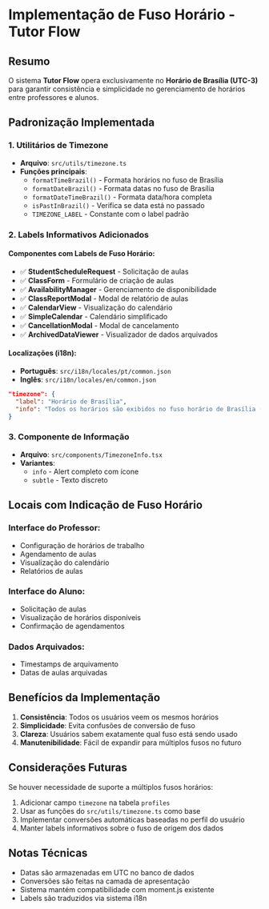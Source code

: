 # Implementação de Fuso Horário - Tutor Flow

## Resumo
O sistema **Tutor Flow** opera exclusivamente no **Horário de Brasília (UTC-3)** para garantir consistência e simplicidade no gerenciamento de horários entre professores e alunos.

## Padronização Implementada

### 1. Utilitários de Timezone
- **Arquivo**: `src/utils/timezone.ts`
- **Funções principais**:
  - `formatTimeBrazil()` - Formata horários no fuso de Brasília
  - `formatDateBrazil()` - Formata datas no fuso de Brasília
  - `formatDateTimeBrazil()` - Formata data/hora completa
  - `isPastInBrazil()` - Verifica se data está no passado
  - `TIMEZONE_LABEL` - Constante com o label padrão

### 2. Labels Informativos Adicionados

#### Componentes com Labels de Fuso Horário:
- ✅ **StudentScheduleRequest** - Solicitação de aulas
- ✅ **ClassForm** - Formulário de criação de aulas
- ✅ **AvailabilityManager** - Gerenciamento de disponibilidade
- ✅ **ClassReportModal** - Modal de relatório de aulas
- ✅ **CalendarView** - Visualização do calendário
- ✅ **SimpleCalendar** - Calendário simplificado
- ✅ **CancellationModal** - Modal de cancelamento
- ✅ **ArchivedDataViewer** - Visualizador de dados arquivados

#### Localizações (i18n):
- **Português**: `src/i18n/locales/pt/common.json`
- **Inglês**: `src/i18n/locales/en/common.json`

```json
"timezone": {
  "label": "Horário de Brasília",
  "info": "Todos os horários são exibidos no fuso horário de Brasília (UTC-3)"
}
```

### 3. Componente de Informação
- **Arquivo**: `src/components/TimezoneInfo.tsx`
- **Variantes**:
  - `info` - Alert completo com ícone
  - `subtle` - Texto discreto

## Locais com Indicação de Fuso Horário

### Interface do Professor:
- Configuração de horários de trabalho
- Agendamento de aulas
- Visualização do calendário
- Relatórios de aulas

### Interface do Aluno:
- Solicitação de aulas
- Visualização de horários disponíveis
- Confirmação de agendamentos

### Dados Arquivados:
- Timestamps de arquivamento
- Datas de aulas arquivadas

## Benefícios da Implementação

1. **Consistência**: Todos os usuários veem os mesmos horários
2. **Simplicidade**: Evita confusões de conversão de fuso
3. **Clareza**: Usuários sabem exatamente qual fuso está sendo usado
4. **Manutenibilidade**: Fácil de expandir para múltiplos fusos no futuro

## Considerações Futuras

Se houver necessidade de suporte a múltiplos fusos horários:

1. Adicionar campo `timezone` na tabela `profiles`
2. Usar as funções do `src/utils/timezone.ts` como base
3. Implementar conversões automáticas baseadas no perfil do usuário
4. Manter labels informativos sobre o fuso de origem dos dados

## Notas Técnicas

- Datas são armazenadas em UTC no banco de dados
- Conversões são feitas na camada de apresentação
- Sistema mantém compatibilidade com moment.js existente
- Labels são traduzidos via sistema i18n